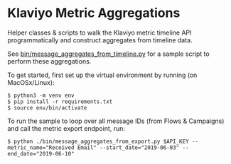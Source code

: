 # Klaviyo Metric Aggregations
Helper classes & scripts to walk the Klaviyo metric timeline API programmatically and construct aggregates from timeline data. 

See [bin/message_aggregates_from_timeline.py](https://github.com/ben-liang/klaviyo_metric_aggregations/blob/master/bin/message_aggregates_from_timeline.py) for a sample script to perform these aggregations.
  
To get started, first set up the virtual environment by running (on MacOSx/Linux):

```
$ python3 -m venv env
$ pip install -r requirements.txt
$ source env/bin/activate
```

To run the sample to loop over all message IDs (from Flows & Campaigns) and call the metric export endpoint, run:
```
$ python ./bin/message_aggregates_from_export.py $API_KEY --metric_name="Received Email" --start_date="2019-06-03" --end_date="2019-06-10"
```
